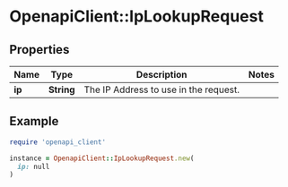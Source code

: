 # OpenapiClient::IpLookupRequest

## Properties

| Name | Type | Description | Notes |
| ---- | ---- | ----------- | ----- |
| **ip** | **String** | The IP Address to use in the request. |  |

## Example

```ruby
require 'openapi_client'

instance = OpenapiClient::IpLookupRequest.new(
  ip: null
)
```

